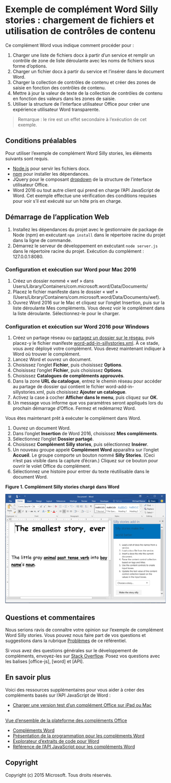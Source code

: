 # <a name="silly-stories-word-add-in-sample-load-files-and-use-content-controls"></a>Exemple de complément Word Silly stories : chargement de fichiers et utilisation de contrôles de contenu

Ce complément Word vous indique comment procéder pour :

1. Charger une liste de fichiers docx à partir d’un service et remplir un contrôle de zone de liste déroulante avec les noms de fichiers sous forme d’options.
2. Charger un fichier docx à partir du service et l’insérer dans le document Word.
3. Charger la collection de contrôles de contenu et créer des zones de saisie en fonction des contrôles de contenu.
4. Mettre à jour la valeur de texte de la collection de contrôles de contenu en fonction des valeurs dans les zones de saisie.
5. Utiliser la structure de l’interface utilisateur Office pour créer une expérience utilisateur Word transparente.

> Remarque : le rire est un effet secondaire à l’exécution de cet exemple.

## <a name="prerequisites"></a>Conditions préalables

Pour utiliser l’exemple de complément Word Silly stories, les éléments suivants sont requis.

* [Node.js](https://nodejs.org) pour servir les fichiers docx.
* [npm](https://www.npmjs.com/) pour installer les dépendances.
* JQuery pour le composant [dropdown](dev.office.com/fabric/components/dropdown) de la structure de l’interface utilisateur Office.
* Word 2016 ou tout autre client qui prend en charge l’API JavaScript de Word. Cet exemple effectue une vérification des conditions requises pour voir s’il est exécuté sur un hôte pris en charge.

## <a name="start-the-web-application"></a>Démarrage de l’application Web

1. Installez les dépendances du projet avec le gestionnaire de package de Node (npm) en exécutant ```npm install``` dans le répertoire racine du projet dans la ligne de commande.
2. Démarrez le serveur de développement en exécutant ```node server.js``` dans le répertoire racine du projet. Exécution du complément : 127.0.0.1:8080.

### <a name="configure-and-run-on-word-for-mac-2016"></a>Configuration et exécution sur Word pour Mac 2016

1. Créez un dossier nommé « wef » dans Users/Library/Containers/com.microsoft.word/Data/Documents/
2. Placez le fichier manifeste dans le dossier « wef » (Users/Library/Containers/com.microsoft.word/Data/Documents/wef).
3. Ouvrez Word 2016 sur le Mac et cliquez sur l’onglet Insertion, puis sur la liste déroulante Mes compléments. Vous devez voir le complément dans la liste déroulante. Sélectionnez-le pour le charger.

### <a name="configure-and-run-on-word-for-windows-2016"></a>Configuration et exécution sur Word 2016 pour Windows

1. Créez un partage réseau ou [partagez un dossier sur le réseau](https://technet.microsoft.com/en-us/library/cc770880.aspx), puis placez-y le fichier manifeste [word-add-in-sillystories.xml](word-add-in-sillystories.xml). À ce stade, vous avez déployé votre complément. Vous devez maintenant indiquer à Word où trouver le complément.
2. Lancez Word et ouvrez un document.
3. Choisissez l’onglet **Fichier**, puis choisissez **Options**.
4. Choisissez l’onglet **Fichier**, puis choisissez **Options**.
5. Choisissez **Catalogues de compléments approuvés**.
6. Dans la zone **URL du catalogue**, entrez le chemin réseau pour accéder au partage de dossier qui contient le fichier word-add-in-sillystories.xml, puis choisissez **Ajouter un catalogue**.
7. Activez la case à cocher **Afficher dans le menu**, puis cliquez sur **OK**.
8. Un message vous informe que vos paramètres seront appliqués lors du prochain démarrage d’Office. Fermez et redémarrez Word. 

Vous êtes maintenant prêt à exécuter le complément dans Word. 

1. Ouvrez un document Word. 
2. Dans l’onglet **Insertion** de Word 2016, choisissez **Mes compléments**. 
3. Sélectionnez l’onglet **Dossier partagé**.
4. Choisissez **Complément Silly stories**, puis sélectionnez **Insérer**.
5. Un nouveau groupe appelé **Complément Word** apparaîtra sur l’onglet **Accueil**. Le groupe comporte un bouton nommé **Silly Stories**. (Ceci n’est pas visible dans la capture d’écran.) Cliquez sur ce bouton pour ouvrir le volet Office du complément.
6. Sélectionnez une histoire pour entrer du texte réutilisable dans le document Word.

__Figure 1. Complément Silly stories chargé dans Word__

![Image de l’application Word avec le complément Silly stories chargé](./readme-images/sillystoriesUI.PNG)

## <a name="questions-and-comments"></a>Questions et commentaires

Nous serions ravis de connaître votre opinion sur l’exemple de complément Word Silly stories. Vous pouvez nous faire part de vos questions et suggestions dans la rubrique [Problèmes](https://github.com/OfficeDev/Word-Add-in-SIllyStories/issues) de ce référentiel.

Si vous avez des questions générales sur le développement de compléments, envoyez-les sur [Stack Overflow](http://stackoverflow.com/questions/tagged/Office365+API). Posez vos questions avec les balises [office-js], [word] et [API].

## <a name="learn-more"></a>En savoir plus

Voici des ressources supplémentaires pour vous aider à créer des compléments basés sur l’API JavaScript de Word :

* [Charger une version test d’un complément Office sur iPad ou Mac](http://dev.office.com/docs/add-ins/testing/sideload-an-office-add-in-on-ipad-and-mac)
* 

  [Vue d’ensemble de la plateforme des compléments Office](https://msdn.microsoft.com/EN-US/library/office/jj220082.aspx)
* [Compléments Word](https://github.com/OfficeDev/office-js-docs/blob/master/word/word-add-ins.md)
* [Présentation de la programmation pour les compléments Word](https://github.com/OfficeDev/office-js-docs/blob/master/word/word-add-ins-programming-guide.md)
* [Explorateur d’extraits de code pour Word](http://officesnippetexplorer.azurewebsites.net/#/snippets/word)
* [Référence de l’API JavaScript pour les compléments Word](https://github.com/OfficeDev/office-js-docs/tree/master/word/word-add-ins-javascript-reference)

## <a name="copyright"></a>Copyright
Copyright (c) 2015 Microsoft. Tous droits réservés.
